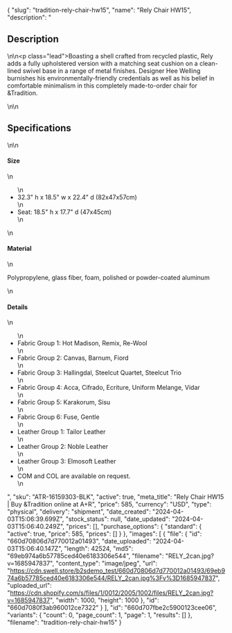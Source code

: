 {
  "slug": "tradition-rely-chair-hw15",
  "name": "Rely Chair HW15",
  "description": "<h2>Description</h2>\n<!-- split -->\n<p class=\"lead\">Boasting a shell crafted from recycled plastic, Rely adds a fully upholstered version with a matching seat cushion on a clean-lined swivel base in a range of metal finishes. Designer Hee Welling burnishes his environmentally-friendly credentials as well as his belief in comfortable minimalism in this completely made-to-order chair for &amp;Tradition.</p>\n<!-- split -->\n<h2>Specifications</h2>\n<!-- split -->\n<h4>Size</h4>\n<ul>\n<li>32.3\" h x 18.5\" w x 22.4\" d (82x47x57cm)</li>\n<li>Seat: 18.5\" h x 17.7\" d (47x45cm)</li>\n</ul>\n<h4>Material</h4>\n<p>Polypropylene, glass fiber, foam, polished or powder-coated aluminum</p>\n<h4>Details</h4>\n<ul>\n<li>Fabric Group 1: Hot Madison, Remix, Re-Wool</li>\n<li>Fabric Group 2: Canvas, Barnum, Fiord</li>\n<li>Fabric Group 3: Hallingdal, Steelcut Quartet, Steelcut Trio</li>\n<li>Fabric Group 4: Acca, Cifrado, Ecriture, Uniform Melange, Vidar</li>\n<li>Fabric Group 5: Karakorum, Sisu</li>\n<li>Fabric Group 6: Fuse, Gentle</li>\n<li>Leather Group 1: Tailor Leather</li>\n<li>Leather Group 2: Noble Leather</li>\n<li>Leather Group 3: Elmosoft Leather</li>\n<li>COM and COL are available on request.</li>\n</ul>",
  "sku": "ATR-16159303-BLK",
  "active": true,
  "meta_title": "Rely Chair HW15 | Buy &Tradition online at A+R",
  "price": 585,
  "currency": "USD",
  "type": "physical",
  "delivery": "shipment",
  "date_created": "2024-04-03T15:06:39.699Z",
  "stock_status": null,
  "date_updated": "2024-04-03T15:06:40.249Z",
  "prices": [],
  "purchase_options": {
    "standard": {
      "active": true,
      "price": 585,
      "prices": []
    }
  },
  "images": [
    {
      "file": {
        "id": "660d70806d7d770012a01493",
        "date_uploaded": "2024-04-03T15:06:40.147Z",
        "length": 42524,
        "md5": "69eb974a6b57785ced40e6183306e544",
        "filename": "RELY_2can.jpg?v=1685947837",
        "content_type": "image/jpeg",
        "url": "https://cdn.swell.store/b2sdemo_test/660d70806d7d770012a01493/69eb974a6b57785ced40e6183306e544/RELY_2can.jpg%3Fv%3D1685947837",
        "uploaded_url": "https://cdn.shopify.com/s/files/1/0012/2005/1002/files/RELY_2can.jpg?v=1685947837",
        "width": 1000,
        "height": 1000
      },
      "id": "660d7080f3ab960012ce7322"
    }
  ],
  "id": "660d707fbe2c5900123cee06",
  "variants": {
    "count": 0,
    "page_count": 1,
    "page": 1,
    "results": []
  },
  "filename": "tradition-rely-chair-hw15"
}